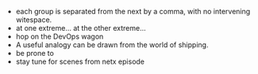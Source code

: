 - each group is separated from the next by a comma, with no intervening witespace.
- at one extreme... at the other extreme...
- hop on the DevOps wagon
- A useful analogy can be drawn from the world of shipping.
- be prone to
- stay tune for scenes from netx episode
